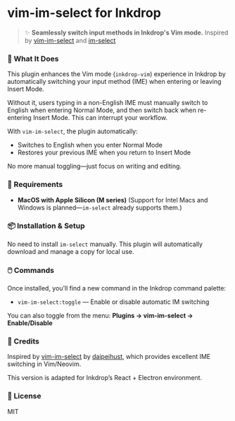 # vim-im-select for Inkdrop

> ✨ **Seamlessly switch input methods in Inkdrop's Vim mode.**
> Inspired by [vim-im-select](https://github.com/daipeihust/im-select) and [im-select](https://github.com/daipeihust/im-select)

### 🧠 What It Does

This plugin enhances the Vim mode (`inkdrop-vim`) experience in Inkdrop by automatically switching your input method (IME) when entering or leaving Insert Mode.

Without it, users typing in a non-English IME must manually switch to English when entering Normal Mode, and then switch back when re-entering Insert Mode. This can interrupt your workflow.

With `vim-im-select`, the plugin automatically:

* Switches to English when you enter Normal Mode
* Restores your previous IME when you return to Insert Mode

No more manual toggling—just focus on writing and editing.

### 🧩 Requirements

* **MacOS with Apple Silicon (M series)**
  (Support for Intel Macs and Windows is planned—`im-select` already supports them.)

### 📦 Installation & Setup

No need to install `im-select` manually.
This plugin will automatically download and manage a copy for local use.

### 🖱️ Commands

Once installed, you’ll find a new command in the Inkdrop command palette:

* `vim-im-select:toggle` — Enable or disable automatic IM switching

You can also toggle from the menu:
**Plugins → vim-im-select → Enable/Disable**

### 🤝 Credits

Inspired by [vim-im-select](https://github.com/daipeihust/im-select) by [daipeihust](https://github.com/daipeihust), which provides excellent IME switching in Vim/Neovim.

This version is adapted for Inkdrop’s React + Electron environment.

### 📄 License

MIT